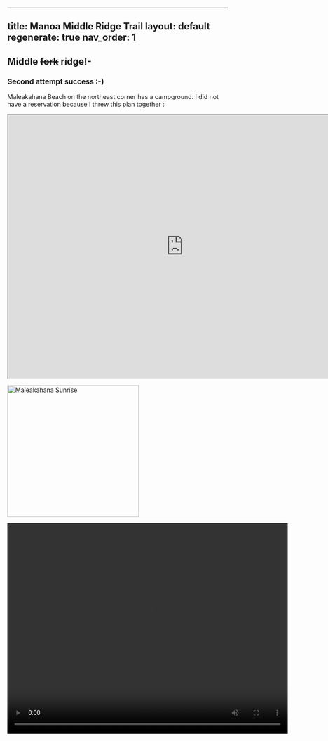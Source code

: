 
---
title: Manoa Middle Ridge Trail
layout: default
regenerate: true
nav_order: 1
---

## Middle ~~fork~~ ridge!-

### Second attempt success :-)


Maleakahana Beach on the northeast corner has a campground.  I did not have a reservation because I threw this plan together :  




<iframe src="https://www.google.com/maps/d/embed?mid=1m30v0G5H0nfxALb51S_Rx1tSpAj2djE&ehbc=2E312F" width="800" height="600"></iframe>


<p><img src="../oahuv1/images/maleakahana/sunrise.JPG" height="300px" alt="Maleakahana Sunrise"/></p>



<video width="640" height="480" controls>
<source src="../oahuv1/images/maleakahana/sunrisevid.webm" type="video/webm">
  Your browser does not support the video tag.
</video>



<!--stackedit_data:
eyJoaXN0b3J5IjpbLTgwODU4NjM3MSwxNDgzNTcxNjMxXX0=
-->
